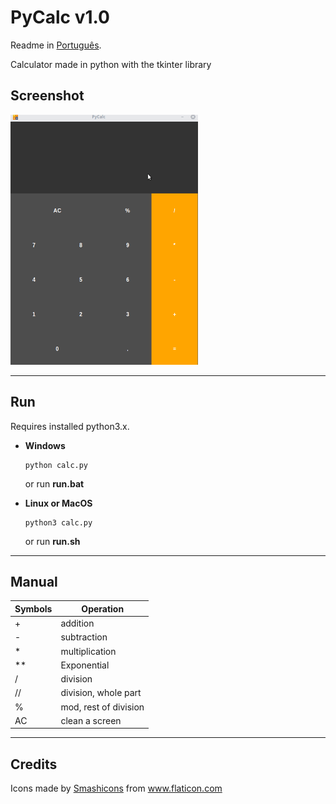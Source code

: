 # PyCalc v1.0
Readme in
<a href="README_Pt.md">Português</a>.

Calculator made in python with the tkinter library

## Screenshot
<img src=.screenshots/pycalc.gif/ height=400 width=300>

----------------------------

## Run

Requires installed python3.x.

* **Windows**

  ```
  python calc.py
  ```
    or run **run.bat**
* **Linux or MacOS**

  ```
  python3 calc.py
  ```
    or run **run.sh**
----------------------------

## Manual

|Symbols| Operation|
|--------|----------|
| + | addition  |
| - |subtraction|
| * |multiplication|
| **  |Exponential|
| / |division|
| // |division, whole part|
|%|mod, rest of division|
|AC|clean a screen|

----------------------------
## Credits
<div>Icons made by <a href="https://www.flaticon.com/br/autores/smashicons" title="Smashicons">Smashicons</a> from <a href="https://www.flaticon.com/br/" title="Flaticon">www.flaticon.com</a></div>
